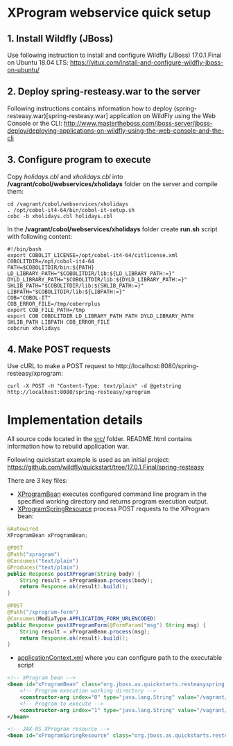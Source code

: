 # XProgram webservice quick setup

## 1. Install Wildfly (JBoss)
Use following instruction to install and configure Wildfly (JBoss) 17.0.1.Final on Ubuntu 18.04 LTS: https://vitux.com/install-and-configure-wildfly-jboss-on-ubuntu/

## 2. Deploy spring-resteasy.war to the server
Following instructions contains information how to deploy (spring-resteasy.war)[spring-resteasy.war] application on WildFly using the Web Console or the CLI: http://www.mastertheboss.com/jboss-server/jboss-deploy/deploying-applications-on-wildfly-using-the-web-console-and-the-cli

## 3. Configure program to execute
Copy _holidays.cbl_ and _xholidays.cbl_ into __/vagrant/cobol/webservices/xholidays__ folder on the server and compile them:
```
cd /vagrant/cobol/webservices/xholidays
. /opt/cobol-it4-64/bin/cobol-it-setup.sh
cobc -b xholidays.cbl holidays.cbl
```

In the __/vagrant/cobol/webservices/xholidays__ folder create __run.sh__ script with following content:
```
#!/bin/bash
export COBOLIT_LICENSE=/opt/cobol-it4-64/citlicense.xml
COBOLITDIR=/opt/cobol-it4-64
PATH=$COBOLITDIR/bin:${PATH}
LD_LIBRARY_PATH="$COBOLITDIR/lib:${LD_LIBRARY_PATH:=}"
DYLD_LIBRARY_PATH="$COBOLITDIR/lib:${DYLD_LIBRARY_PATH:=}"
SHLIB_PATH="$COBOLITDIR/lib:${SHLIB_PATH:=}"
LIBPATH="$COBOLITDIR/lib:${LIBPATH:=}"
COB="COBOL-IT"
COB_ERROR_FILE=/tmp/coberrplus
export COB_FILE_PATH=/tmp
export COB COBOLITDIR LD_LIBRARY_PATH PATH DYLD_LIBRARY_PATH SHLIB_PATH LIBPATH COB_ERROR_FILE
cobcrun xholidays
```

## 4. Make POST requests
Use cURL to make a POST request to http://localhost:8080/spring-resteasy/xprogram:
```
curl -X POST -H "Content-Type: text/plain" -d @getstring http://localhost:8080/spring-resteasy/xprogram
```

# Implementation details

All source code located in the [src/](src/) folder. README.html contains information how to rebuild application war.

Following quickstart example is used as an initial project: 
https://github.com/wildfly/quickstart/tree/17.0.1.Final/spring-resteasy

There are 3 key files:
* [XProgramBean](src/main/java/org/jboss/as/quickstarts/resteasyspring/XProgramBean.java) executes configured command line program in the specified working directory and returns program execution output.
* [XProgramSpringResource](src/main/java/org/jboss/as/quickstarts/resteasyspring/XProgramSpringResource.java) process POST requests to the XProgram bean:
```java
@Autowired
XProgramBean xProgramBean;

@POST
@Path("xprogram")
@Consumes("text/plain")
@Produces("text/plain")
public Response postXProgram(String body) {
    String result = xProgramBean.process(body);
    return Response.ok(result).build();
}

@POST
@Path("/xprogram-form")
@Consumes(MediaType.APPLICATION_FORM_URLENCODED)
public Response postXProgramForm(@FormParam("msg") String msg) {
    String result = xProgramBean.process(msg);
    return Response.ok(result).build();
}
```
* [applicationContext.xml](src/main/webapp/WEB-INF/applicationContext.xml) where you can configure path to the executable script
```xml
<!-- XProgram bean -->
<bean id="xProgramBean" class="org.jboss.as.quickstarts.resteasyspring.XProgramBean">
    <!-- Program execution working directory -->
    <constructor-arg index="0" type="java.lang.String" value="/vagrant/cobol/webservices/xholidays" />
    <!-- Program to execute -->
    <constructor-arg index="1" type="java.lang.String" value="/vagrant/cobol/webservices/xholidays/run.sh" />
</bean>

<!-- JAX-RS XProgram resource -->
<bean id="xProgramSpringResource" class="org.jboss.as.quickstarts.resteasyspring.XProgramSpringResource" />
```


